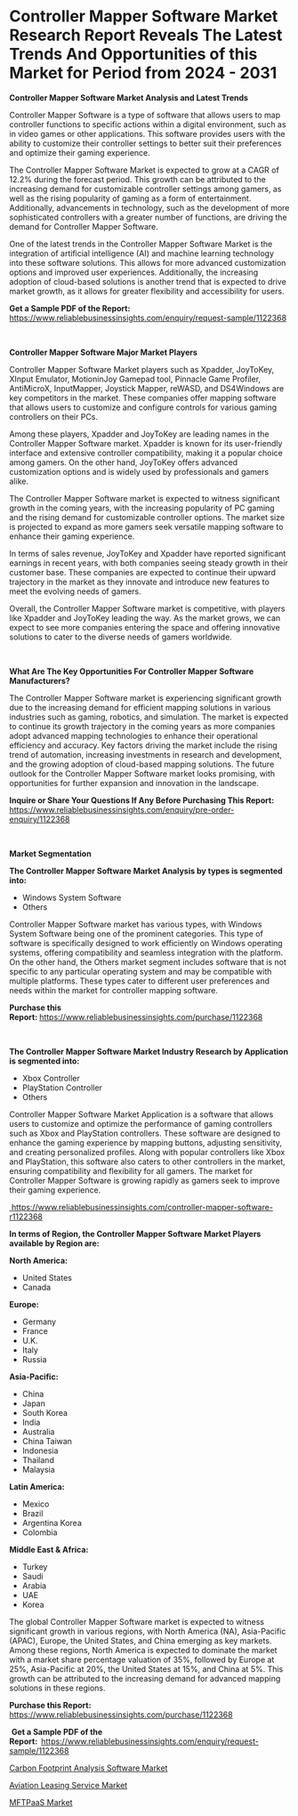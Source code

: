 <p><h1>Controller Mapper Software Market Research Report Reveals The Latest Trends And Opportunities of this Market for Period from 2024 - 2031</h1></p><p><strong>Controller Mapper Software Market Analysis and Latest Trends</strong></p>
<p><p>Controller Mapper Software is a type of software that allows users to map controller functions to specific actions within a digital environment, such as in video games or other applications. This software provides users with the ability to customize their controller settings to better suit their preferences and optimize their gaming experience.</p><p>The Controller Mapper Software Market is expected to grow at a CAGR of 12.2% during the forecast period. This growth can be attributed to the increasing demand for customizable controller settings among gamers, as well as the rising popularity of gaming as a form of entertainment. Additionally, advancements in technology, such as the development of more sophisticated controllers with a greater number of functions, are driving the demand for Controller Mapper Software.</p><p>One of the latest trends in the Controller Mapper Software Market is the integration of artificial intelligence (AI) and machine learning technology into these software solutions. This allows for more advanced customization options and improved user experiences. Additionally, the increasing adoption of cloud-based solutions is another trend that is expected to drive market growth, as it allows for greater flexibility and accessibility for users.</p></p>
<p><strong>Get a Sample PDF of the Report:&nbsp;</strong> <a href="https://www.reliablebusinessinsights.com/enquiry/request-sample/1122368">https://www.reliablebusinessinsights.com/enquiry/request-sample/1122368</a></p>
<p>&nbsp;</p>
<p><strong>Controller Mapper Software Major Market Players</strong></p>
<p><p>Controller Mapper Software Market players such as Xpadder, JoyToKey, XInput Emulator, MotioninJoy Gamepad tool, Pinnacle Game Profiler, AntiMicroX, InputMapper, Joystick Mapper, reWASD, and DS4Windows are key competitors in the market. These companies offer mapping software that allows users to customize and configure controls for various gaming controllers on their PCs.</p><p>Among these players, Xpadder and JoyToKey are leading names in the Controller Mapper Software market. Xpadder is known for its user-friendly interface and extensive controller compatibility, making it a popular choice among gamers. On the other hand, JoyToKey offers advanced customization options and is widely used by professionals and gamers alike.</p><p>The Controller Mapper Software market is expected to witness significant growth in the coming years, with the increasing popularity of PC gaming and the rising demand for customizable controller options. The market size is projected to expand as more gamers seek versatile mapping software to enhance their gaming experience.</p><p>In terms of sales revenue, JoyToKey and Xpadder have reported significant earnings in recent years, with both companies seeing steady growth in their customer base. These companies are expected to continue their upward trajectory in the market as they innovate and introduce new features to meet the evolving needs of gamers.</p><p>Overall, the Controller Mapper Software market is competitive, with players like Xpadder and JoyToKey leading the way. As the market grows, we can expect to see more companies entering the space and offering innovative solutions to cater to the diverse needs of gamers worldwide.</p></p>
<p>&nbsp;</p>
<p><strong>What Are The Key Opportunities For Controller Mapper Software Manufacturers?</strong></p>
<p><p>The Controller Mapper Software market is experiencing significant growth due to the increasing demand for efficient mapping solutions in various industries such as gaming, robotics, and simulation. The market is expected to continue its growth trajectory in the coming years as more companies adopt advanced mapping technologies to enhance their operational efficiency and accuracy. Key factors driving the market include the rising trend of automation, increasing investments in research and development, and the growing adoption of cloud-based mapping solutions. The future outlook for the Controller Mapper Software market looks promising, with opportunities for further expansion and innovation in the landscape.</p></p>
<p><strong>Inquire or Share Your Questions If Any Before Purchasing This Report:</strong> <a href="https://www.reliablebusinessinsights.com/enquiry/pre-order-enquiry/1122368">https://www.reliablebusinessinsights.com/enquiry/pre-order-enquiry/1122368</a></p>
<p>&nbsp;</p>
<p><strong>Market Segmentation</strong></p>
<p><strong>The Controller Mapper Software Market Analysis by types is segmented into:</strong></p>
<p><ul><li>Windows System Software</li><li>Others</li></ul></p>
<p><p>Controller Mapper Software market has various types, with Windows System Software being one of the prominent categories. This type of software is specifically designed to work efficiently on Windows operating systems, offering compatibility and seamless integration with the platform. On the other hand, the Others market segment includes software that is not specific to any particular operating system and may be compatible with multiple platforms. These types cater to different user preferences and needs within the market for controller mapping software.</p></p>
<p><strong>Purchase this Report:&nbsp;</strong><a href="https://www.reliablebusinessinsights.com/purchase/1122368">https://www.reliablebusinessinsights.com/purchase/1122368</a></p>
<p>&nbsp;</p>
<p><strong>The Controller Mapper Software Market Industry Research by Application is segmented into:</strong></p>
<p><ul><li>Xbox Controller</li><li>PlayStation Controller</li><li>Others</li></ul></p>
<p><p>Controller Mapper Software Market Application is a software that allows users to customize and optimize the performance of gaming controllers such as Xbox and PlayStation controllers. These software are designed to enhance the gaming experience by mapping buttons, adjusting sensitivity, and creating personalized profiles. Along with popular controllers like Xbox and PlayStation, this software also caters to other controllers in the market, ensuring compatibility and flexibility for all gamers. The market for Controller Mapper Software is growing rapidly as gamers seek to improve their gaming experience.</p></p>
<p><a href="https://www.reliablebusinessinsights.com/controller-mapper-software-r1122368">&nbsp;https://www.reliablebusinessinsights.com/controller-mapper-software-r1122368</a></p>
<p><strong>In terms of Region, the Controller Mapper Software Market Players available by Region are:</strong></p>
<p>
    <p> <strong> North America: </strong>
        <ul>
            <li>United States</li>
            <li>Canada</li>
        </ul>
        </p> 
    <p> <strong> Europe: </strong>
        <ul>
            <li>Germany</li>
            <li>France</li>
            <li>U.K.</li>
            <li>Italy</li>
            <li>Russia</li>
        </ul>
        </p> 
    <p> <strong> Asia-Pacific: </strong>
        <ul>
            <li>China</li>
            <li>Japan</li>
            <li>South Korea</li>
            <li>India</li>
            <li>Australia</li>
            <li>China Taiwan</li>
            <li>Indonesia</li>
            <li>Thailand</li>
            <li>Malaysia</li>
        </ul>
        </p> 
    <p> <strong> Latin America: </strong>
        <ul>
            <li>Mexico</li>
            <li>Brazil</li>
            <li>Argentina Korea</li>
            <li>Colombia</li>
        </ul>
        </p> 
    <p> <strong> Middle East & Africa: </strong>
        <ul>
            <li>Turkey</li>
            <li>Saudi</li>
            <li>Arabia</li>
            <li>UAE</li>
            <li>Korea</li>
        </ul>
    </p>
    </p>
<p><p>The global Controller Mapper Software market is expected to witness significant growth in various regions, with North America (NA), Asia-Pacific (APAC), Europe, the United States, and China emerging as key markets. Among these regions, North America is expected to dominate the market with a market share percentage valuation of 35%, followed by Europe at 25%, Asia-Pacific at 20%, the United States at 15%, and China at 5%. This growth can be attributed to the increasing demand for advanced mapping solutions in these regions.</p></p>
<p><strong>Purchase this Report: </strong><a href="https://www.reliablebusinessinsights.com/purchase/1122368">https://www.reliablebusinessinsights.com/purchase/1122368</a></p>
<p>&nbsp;<strong>Get a Sample PDF of the Report:&nbsp;&nbsp;</strong><a href="https://www.reliablebusinessinsights.com/enquiry/request-sample/1122368">https://www.reliablebusinessinsights.com/enquiry/request-sample/1122368</a></p>
<p><strong></strong></p>
<p><p><a href="https://github.com/btwcqfvq34/Market-Research-Report-List-1/blob/main/carbon-footprint-analysis-software-market.md">Carbon Footprint Analysis Software Market</a></p><p><a href="https://github.com/janetchuadff364/Market-Research-Report-List-1/blob/main/aviation-leasing-service-market.md">Aviation Leasing Service Market</a></p><p><a href="https://github.com/anggakarna133/Market-Research-Report-List-1/blob/main/mftpaas-market.md">MFTPaaS Market</a></p></p>